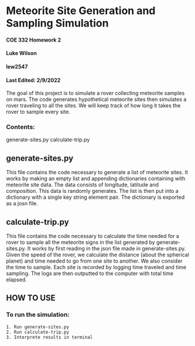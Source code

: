 # Meteorite Site Generation and Sampling Simulation

#### COE 332 Homework 2

#### Luke Wilson

#### lew2547

#### Last Edited: 2/9/2022

The goal of this project is to simulate a rover collecting meteorite samples on mars. The code generates hypothetical meteorite sites then simulates a rover traveling to all the sites. We will keep track of how long it takes the rover to sample every site.

### Contents:

generate-sites.py
calculate-trip.py

## generate-sites.py

This file contains the code necessary to generate a list of meteorite sites.
It works by making an empty list and appending dictionaries containing with meteorite site data. The data consists of longitude, latitude and composition. This data is randomly generates. The list is then put into a dictionary with a single key string element pair. The dictionary is exported as a josn file.

## calculate-trip.py

This file contains the code necessary to calculate the time needed for a rover to sample all the meteorite signs in the list generated by generate-sites.py.
It works by first reading in the json file made in generate-sites.py. Given the speed of the rover, we calculate the distance (about the spherical planet) and time needed to go from one site to another. We also consider the time to sample. Each site is recorded by logging time traveled and time sampling. The logs are then outputted to the computer with total time elapsed. 


## HOW TO USE

### To run the simulation:
	1. Run generate-sites.py
	2. Run calculate-trip.py
	3. Interprete results in terminal

  

